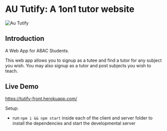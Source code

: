 # AU Tutify: A 1on1 tutor website

![Au Tutify](https://i.imgur.com/0TTsKrF.png)

## Introduction

A Web App for ABAC Students.

This web app allows you to signup as a tutee and find a tutor for any subject you wish.
You may also signup as a tutor and post subjects you wish to teach.

## Live Demo

https://tutify-front.herokuapp.com/

Setup:

- run `npm i && npm start` inside each of the client and server folder to install the dependencies and start the developmental server
